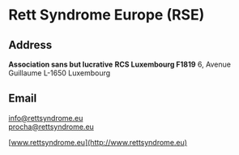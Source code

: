 # Rett Syndrome Europe (RSE)

## Address
**Association sans but lucrative**
**RCS Luxembourg F1819**
6, Avenue Guillaume
L-1650 Luxembourg

## Email
[info@rettsyndrome.eu](mailto:info@rettsyndrome.eu)  
[procha@rettsyndrome.eu](mailto:procha@rettsyndrome.eu)  

[www.rettsyndrome.eu](http://www.rettsyndrome.eu)